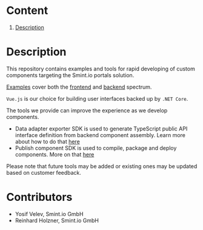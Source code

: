 Content
=======
1. [Description](#description)

Description
===========

This repository contains examples and tools for rapid developing of custom components targeting the Smint.io portals solution.

[Examples](Examples/) cover both the [frontend](Examples/Frontend/) and [backend](Examples/Backend/) spectrum.

`Vue.js` is our choice for building user interfaces backed up by `.NET Core`.

The tools we provide can improve the experience as we develop components.

- Data adapter exporter SDK is used to generate TypeScript public API interface definition from backend component assembly. Learn more about how to do that [here](Examples/Backend/#custom-public-api-interfaces)
- Publish component SDK is used to compile, package and deploy components. More on that [here](Tools/Portals-SDK-PublishComponent-CLI/)

Please note that future tools may be added or existing ones may be updated based on customer feedback.

Contributors
============

- Yosif Velev, Smint.io GmbH
- Reinhard Holzner, Smint.io GmbH